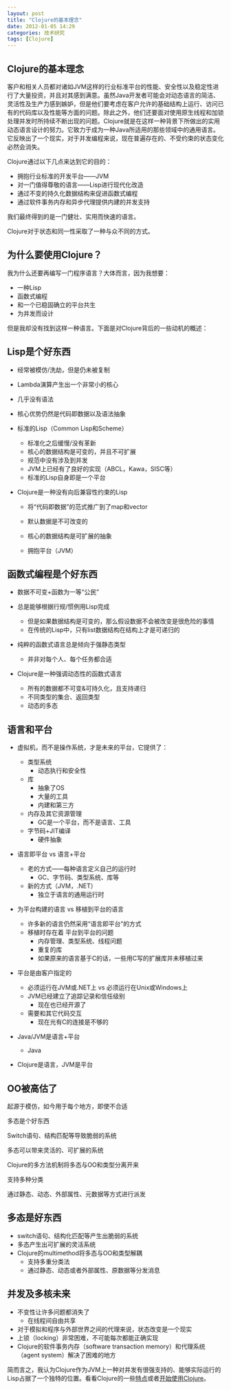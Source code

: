 ```yaml
---
layout: post
title: "Clojure的基本理念"
date: 2012-01-05 14:29
categories: 技术研究
tags: [Clojure]
---
```


## Clojure的基本理念

客户和相关人员都对诸如JVM这样的行业标准平台的性能、安全性以及稳定性进行了大量投资，并且对其感到满意。虽然Java开发者可能会对动态语言的简洁、灵活性及生产力感到嫉妒，但是他们要考虑在客户允许的基础结构上运行、访问已有的代码库以及性能等方面的问题。除此之外，他们还要面对使用原生线程和加锁处理并发时所持续不断出现的问题。Clojure就是在这样一种背景下所做出的实用动态语言设计的努力。它致力于成为一种Java所适用的那些领域中的通用语言。它反映出了一个现实，对于并发编程来说，现在普遍存在的、不受约束的状态变化必然会消失。 

Clojure通过以下几点来达到它的目的： 

* 拥抱行业标准的开发平台——JVM
* 对一门值得尊敬的语言——Lisp进行现代化改造
* 通过不变的持久化数据结构来促进函数式编程
* 通过软件事务内存和异步代理提供内建的并发支持

我们最终得到的是一门健壮、实用而快速的语言。 

Clojure对于状态和同一性采取了一种与众不同的方式。

## 为什么要使用Clojure？


我为什么还要再编写一门程序语言？大体而言，因为我想要： 

* 一种Lisp
* 函数式编程
* 和一个已稳固确立的平台共生
* 为并发而设计


但是我却没有找到这样一种语言。下面是对Clojure背后的一些动机的概述： 

## Lisp是个好东西


* 经常被模仿/洗劫，但是仍未被复制
* Lambda演算产生出一个非常小的核心
* 几乎没有语法
* 核心优势仍然是代码即数据以及语法抽象
* 标准的Lisp（Common Lisp和Scheme）

  * 标准化之后缓慢/没有革新
  * 核心的数据结构是可变的，并且不可扩展
  * 规范中没有涉及到并发
  * JVM上已经有了良好的实现（ABCL，Kawa，SISC等）
  * 标准的Lisp自身即是一个平台

- Clojure是一种没有向后兼容性约束的Lisp
  - 将“代码即数据”的范式推广到了map和vector

  - 默认数据是不可改变的
  - 核心的数据结构是可扩展的抽象
  - 拥抱平台（JVM）

## 函数式编程是个好东西

- 数据不可变+函数为一等“公民”

- 总是能够根据行规/惯例用Lisp完成
  - 但是如果数据结构是可变的，那么假设数据不会被改变是很危险的事情
  - 在传统的Lisp中，只有list数据结构在结构上才是可递归的

- 纯粹的函数式语言总是倾向于强静态类型
  - 并非对每个人、每个任务都合适

- Clojure是一种强调动态性的函数式语言
  - 所有的数据都不可变&可持久化，且支持递归
  - 不同类型的集合、返回类型
  - 动态的多态

## 语言和平台

- 虚拟机，而不是操作系统，才是未来的平台，它提供了：
  - 类型系统
    - 动态执行和安全性
  - 库
    - 抽象了OS
    - 大量的工具
    - 内建和第三方
  - 内存及其它资源管理
    - GC是一个平台，而不是语言、工具
  - 字节码+JIT编译
    - 硬件抽象

- 语言即平台 vs 语言+平台
  - 老的方式——每种语言定义自己的运行时
    - GC、字节码、类型系统、库等
  - 新的方式（JVM，.NET）
    - 独立于语言的通用运行时

- 为平台构建的语言 vs 移植到平台的语言
  - 许多新的语言仍然采用“语言即平台”的方式
  - 移植时存在着 平台到平台的问题
    - 内存管理、类型系统、线程问题
    - 重复的库
    - 如果原来的语言基于C的话，一些用C写的扩展库并未移植过来

- 平台是由客户指定的
  - 必须运行在JVM或.NET上 vs 必须运行在Unix或Windows上
  - JVM已经建立了追踪记录和信任级别
    - 现在也已经开源了
  - 需要和其它代码交互
    - 现在光有C的连接是不够的

- Java/JVM是语言+平台
  - Java
- Clojure是语言，JVM是平台

## OO被高估了


起源于模仿，如今用于每个地方，即使不合适


多态是个好东西


Switch语句、结构匹配等导致脆弱的系统

多态可以带来灵活的、可扩展的系统

Clojure的多方法机制将多态与OO和类型分离开来


支持多种分类

通过静态、动态、外部属性、元数据等方式进行派发

## 多态是好东西

- switch语句、结构化匹配等产生出脆弱的系统
- 多态产生出可扩展的灵活系统
- Clojure的multimethod将多态与OO和类型解耦
  - 支持多重分类法
  - 通过静态、动态或者外部属性、原数据等分发消息

## 并发及多核未来

- 不变性让许多问题都消失了
  - 在线程间自由共享
- 对于模拟和程序与外部世界之间的代理来说，状态改变是一个现实
- 上锁（locking）非常困难，不可能每次都能正确实现
- Clojure的软件事务内存（software transaction memory）和代理系统（agent system）解决了困难的地方


简而言之，我认为Clojure作为JVM上一种对并发有很强支持的、能够实际运行的Lisp占据了一个独特的位置。看看Clojure的一些[特点](https://clojure.org/about/features)或者[开始使用Clojure](https://clojure.org/guides/getting_started)。
